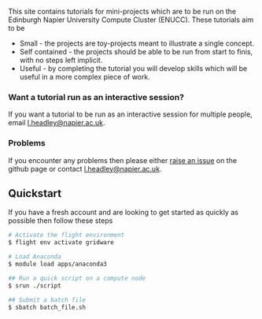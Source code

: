 This site contains tutorials for mini-projects which are to be run on the Edinburgh Napier University Compute Cluster (ENUCC). These tutorials aim to be

- Small - the projects are toy-projects meant to illustrate a single concept.
- Self contained - the projects should be able to be run from start to finis, with no steps left implicit.
- Useful - by completing the tutorial you will develop skills which will be useful in a more complex piece of work.

### Want a tutorial run as an interactive session?
If you want a tutorial to be run as an interactive session for multiple people, email l.headley@napier.ac.uk.

### Problems
If you encounter any problems then please either [raise an issue](https://github.com/SCEBE-Technicians/enucc-tutorials/issues) on the github page or contact l.headley@napier.ac.uk.

## Quickstart

If you have a fresh account and are looking to get started as quickly as possible then follow these steps

```bash
# Activate the flight environment
$ flight env activate gridware

# Load Anaconda
$ module load apps/anaconda3

## Run a quick script on a compute node
$ srun ./script

## Submit a batch file
$ sbatch batch_file.sh

```
